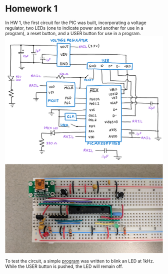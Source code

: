 # Homework 1
In HW 1, the first circuit for the PIC was built, incorporating a voltage regulator, two LEDs (one to indicate power and another for use in a program), a reset button, and a USER button for use in a program.
![image](img/circuit_diagram.png)
![image](img/circuit_board.jpg)

To test the circuit, a simple [program](hw1_code.X/main.c) was written to blink an LED at 1kHz. While the USER button is pushed, the LED will remain off.
